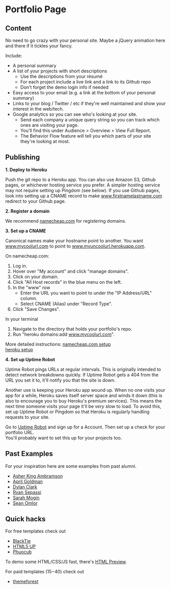 # Portfolio Page

## Content

No need to go crazy with your personal site. Maybe a jQuery animation here and there if it tickles your fancy.

 Include:
* A personal summary
* A list of your projects with short descriptions
    * Use the descriptions from your résumé
    * For each project include a live link and a link to its Github repo
    * Don't forget the demo login info if needed
* Easy access to your email (e.g. a link at the bottom of your personal summary)
* Links to your blog / Twitter / etc if they're well maintained and show your interest in the web/tech.
* Google analytics so you can see who's looking at your site.
    * Send each company a unique query string so you can track which ones are visiting your page.
    * You'll find this under Audience > Overview > View Full Report.
    * The Behavior Flow feature will tell you which parts of your site they're looking at most.

## Publishing

**1. Deploy to Heroku**

Push the git repo to a Heroku app. You can also use Amazon S3, Github pages, or whichever hosting service you prefer. A simpler hosting service may not require setting up Pingdom (see below). If you use Github pages, look into setting up a CNAME record to make www.firstnamelastname.com redirect to your Github page.


**2. Register a domain**

We recommend [namecheap.com][namecheap] for registering domains.    

[namecheap]: http://www.namecheap.com/


**3. Set up a CNAME**

Canonical names make your hostname point to another. You want www.mycoolurl.com to point to www.myuncoolurl.herokuapp.com.


 On namecheap.com:    
1. Log in.
2. Hover over "My account" and click "manage domains".
3. Click on your domain.
4. Click "All Host records" in the blue menu on the left.
5. In the "www" row
    * Enter the URL you want to point to under the "IP Address/URL" column.    
    * Select CNAME (Alias) under "Record Type".    
6. Click "Save Changes".

 In your terminal    
1. Navigate to the directory that holds your portfolio's repo.
2. Run "heroku domains:add www.mycoolurl.com".

More detailed instructions:
[namecheap.com setup][namecheap-tutorial]    
[heroku setup][heroku-tutorial]    

[heroku-tutorial]: https://devcenter.heroku.com/articles/custom-domains
[namecheap-tutorial]: http://www.namecheap.com/support/knowledgebase/article.aspx/1031/2/


**4. Set up Uptime Robot**

Uptime Robot pings URLs at regular intervals. This is originally intended to detect network breakdowns quickly. If Uptime Robot gets a 404 from the URL you set it to, it'll notify you that the site is down.    

Another use is keeping your Heroku app wound up. When no one visits your app for a while, Heroku saves itself server space and winds it down (this is also to encourage you to buy Heroku's premium services). This means the next time someone visits your page it'll be *very* slow to load. To avoid this, set up Uptime Robot or Pingdom so that Heroku is regularly handling requests to your site.

Go to [Uptime Robot][uptimerobot] and sign up for a Account. Then set up a check for your portfolio URL.    
You'll probably want to set this up for your projects too.

[uptimerobot]: http://uptimerobot.com/
[new-relic]: http://newrelic.com/

## Past Examples

For your inspiration here are some examples from past alumni.

* [Asher King Ambramson][asher]
* [April Goldman][april]
* [Dylan Clark][dylan]
* [Ryan Sepassi][ryan]
* [Sarah Mogin][sarah]
* [Sean Omlor][sean]

[asher]: http://asherkingabramson.com/
[april]: http://aprilgoldman.com/
[dylan]: http://www.dylnclrk.io/
[ryan]: http://www.ryansepassi.com/
[sarah]: http://www.sarahmogin.com/
[sean]: http://seanomlor.com/

## Quick hacks

For free templates check out
* [BlackTie][blacktie]
* [HTML5 UP][html5-up]
* [Phuocub][phuocub]

[blacktie]: http://www.blacktie.co/
[html5-up]: http://html5up.net/
[phuocub]: http://phuocub.com/2013/09/free-html5-css3-templates-free-download/

To demo some HTML/CSS/JS fast, there's [HTML Preview][html-preview].

[html-preview]: http://htmlpreview.github.io/

For paid templates ($15-$40) check out
* [themeforest][themeforest]

[themeforest]: http://themeforest.net/search?utf8=%E2%9C%93&term=personal
